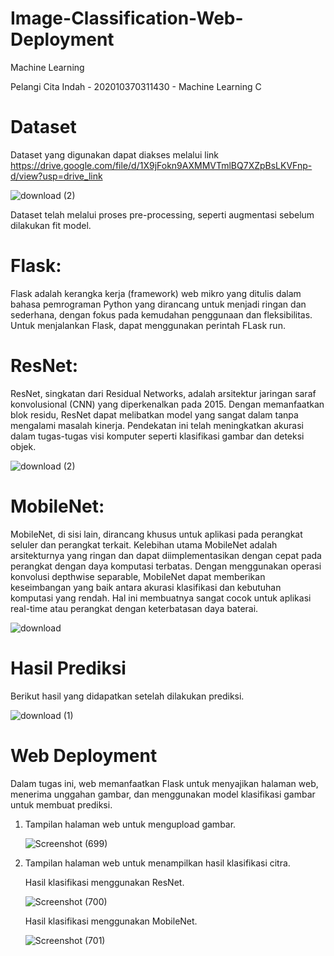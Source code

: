# Image-Classification-Web-Deployment
Machine Learning


Pelangi Cita Indah - 202010370311430 - Machine Learning C


# Dataset
Dataset yang digunakan dapat diakses melalui link https://drive.google.com/file/d/1X9jFokn9AXMMVTmlBQ7XZpBsLKVFnp-d/view?usp=drive_link 

![download (2)](https://github.com/PelangiCita/Image-Classification-Web-Deployment/assets/72428654/c10cad5a-49dd-43a8-b421-b18656e60dff)

Dataset telah melalui proses pre-processing, seperti augmentasi sebelum dilakukan fit model. 

# Flask:
Flask adalah kerangka kerja (framework) web mikro yang ditulis dalam bahasa pemrograman Python yang dirancang untuk 
menjadi ringan dan sederhana, dengan fokus pada kemudahan penggunaan dan fleksibilitas. Untuk menjalankan Flask, dapat 
menggunakan perintah FLask run.

# ResNet:
ResNet, singkatan dari Residual Networks, adalah arsitektur jaringan saraf konvolusional (CNN) yang diperkenalkan pada 2015. 
Dengan memanfaatkan blok residu, ResNet dapat melibatkan model yang sangat dalam tanpa mengalami masalah kinerja. Pendekatan 
ini telah meningkatkan akurasi dalam tugas-tugas visi komputer seperti klasifikasi gambar dan deteksi objek.

![download (2)](https://github.com/PelangiCita/Image-Classification-Web-Deployment/assets/72428654/6e9f6aa1-d180-448e-a6cc-9ce3b7106750)


# MobileNet:
MobileNet, di sisi lain, dirancang khusus untuk aplikasi pada perangkat seluler dan perangkat terkait. Kelebihan utama MobileNet 
adalah arsitekturnya yang ringan dan dapat diimplementasikan dengan cepat pada perangkat dengan daya komputasi terbatas. Dengan
menggunakan operasi konvolusi depthwise separable, MobileNet dapat memberikan keseimbangan yang baik antara akurasi klasifikasi
dan kebutuhan komputasi yang rendah. Hal ini membuatnya sangat cocok untuk aplikasi real-time atau perangkat dengan keterbatasan 
daya baterai.

![download](https://github.com/PelangiCita/Image-Classification-Web-Deployment/assets/72428654/99a99500-6376-43e4-b826-5b0630310d1a)


# Hasil Prediksi
Berikut hasil yang didapatkan setelah dilakukan prediksi.

![download (1)](https://github.com/PelangiCita/Image-Classification-Web-Deployment/assets/72428654/6f00620a-0e5b-4338-8eee-a4f89686701c)


# Web Deployment
Dalam tugas ini, web memanfaatkan Flask untuk menyajikan halaman web, menerima unggahan gambar, dan menggunakan model klasifikasi 
gambar untuk membuat prediksi. 

1. Tampilan halaman web untuk mengupload gambar.

   ![Screenshot (699)](https://github.com/PelangiCita/Image-Classification-Web-Deployment/assets/72428654/b2220512-42c6-4c5f-8568-5064c206dc19)

   
3. Tampilan halaman web untuk menampilkan hasil klasifikasi citra.
  
   Hasil klasifikasi menggunakan ResNet.

   ![Screenshot (700)](https://github.com/PelangiCita/Image-Classification-Web-Deployment/assets/72428654/d0c27896-d5b4-4226-97a3-8977c2959f85)


   Hasil klasifikasi menggunakan MobileNet.

   ![Screenshot (701)](https://github.com/PelangiCita/Image-Classification-Web-Deployment/assets/72428654/559d2229-790b-48bf-a775-c68caffe30d2)

